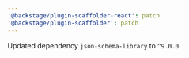 ```yaml
---
'@backstage/plugin-scaffolder-react': patch
'@backstage/plugin-scaffolder': patch
---
```


Updated dependency `json-schema-library` to `^9.0.0`.
